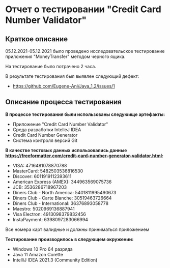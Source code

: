 # Отчет о тестировании "Credit Card Number Validator"

## Краткое описание

05.12.2021-05.12.2021 было проведено исследовательское тестирование приложения "MoneyTransfer" методом черного ящика.

На тестирование было потрачено 2 часа.

В результате тестирования был выявлен следующий дефект:
* https://github.com/Eugene-Ani/Java_1.2/issues/1

## Описание процесса тестирования

**В процессе тестирования были использованы следуюище артефакты:**
* Приложение "Credit Card Number Validator"
* Среда разработки IntelleJ IDEA
* Credit Card Number Generator
* Система контроля версий Git


**В качестве тестовых данных использовались данные https://freeformatter.com/credit-card-number-generator-validator.html:**
* VISA: 4716481078870788
* MasterCard: 5482503536816530
* Discover: 6011919112393611
* American Express (AMEX): 344963569075736
* JCB: 3536286718967203
* Diners Club - North America: 5401811995490673
* Diners Club - Carte Blanche: 30519463726664
* Diners Club - International: 36376893058778
* Maestro: 5020969136887941
* Visa Electron: 4913098379832456
* InstaPayment: 6398097283066994

Все номера карт валидные и должны приниматься приложением

**Тестирование производилось в следующем окружении:**
* Windows 10 Pro 64 разряда
* Java 11 Amazon Corette
* IntelliJ IDEA 2021.3 (Community Edition)
